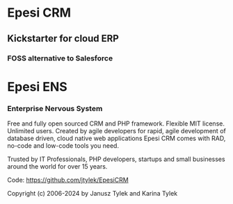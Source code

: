 # Epesi CRM
## Kickstarter for cloud ERP
### FOSS alternative to Salesforce

# Epesi ENS
### Enterprise Nervous System

Free and fully open sourced CRM and PHP framework.
Flexible MIT license. Unlimited users.
Created by agile developers for rapid, agile development of database driven, cloud native web applications Epesi CRM comes with RAD, no-code and low-code tools you need.

Trusted by IT Professionals, PHP developers, startups and small businesses around the world for over 15 years.

Code: https://github.com/jtylek/EpesiCRM

Copyright (c) 2006-2024 by Janusz Tylek and Karina Tylek
